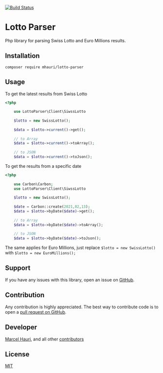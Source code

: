 [![Build Status](https://travis-ci.com/mhauri/lotto-parser.svg?branch=main)](https://travis-ci.com/mhauri/lotto-parser)



# Lotto Parser

Php library for parsing Swiss Lotto and Euro Millions results.

## Installation
```
composer require mhauri/lotto-parser
```
## Usage

To get the latest results  from Swiss Lotto
```php
<?php
    
    use LottoParser\Client\SiwssLotto
    
    $lotto = new SwissLotto();  
    
    $data = $lotto->current()->get();
    
    // to Array
    $data = $lotto->current()->toArray();
    
    // to JSON
    $data = $lotto->current()->toJson();
```

To get the results from a specific date

```php
<?php
    
    use Carbon\Carbon;
    use LottoParser\Client\SiwssLotto
    
    $lotto = new SwissLotto();  
    
    $date = Carbon::create(2021,02,13); 
    $data = $lotto->byDate($date)->get();
    
    // to Array
    $data = $lotto->byDate($date)->toArray();
    
    // to JSON
    $data = $lotto->byDate($date)->toJson();
```

The same applies for Euro Millions, just replace `$lotto = new SwissLotto()` with
`$lotto = new EuroMillions();`

Support
-------
If you have any issues with this library, open an issue on [GitHub](https://github.com/mhauri/lotto-parser/issues).

Contribution
------------
Any contribution is highly appreciated. The best way to contribute code is to open a [pull request on GitHub](https://help.github.com/articles/using-pull-requests).

Developer
---------
[Marcel Hauri](https://github.com/mhauri), and all other [contributors](https://github.com/mhauri/lotto-parser/contributors)

License
-------
[MIT](https://opensource.org/licenses/MIT)

    
    